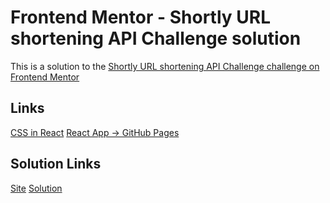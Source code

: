 # Frontend Mentor - Shortly URL shortening API Challenge solution

This is a solution to the [Shortly URL shortening API Challenge challenge on Frontend Mentor](https://www.frontendmentor.io/challenges/url-shortening-api-landing-page-2ce3ob-G)

## Links

[CSS in React](https://css-tricks.com/different-ways-to-write-css-in-react/)
[React App -> GitHub Pages](https://github.com/gitname/react-gh-pages)

## Solution Links

[Site](https://hk273.github.io/url-shortening/)
[Solution]()
